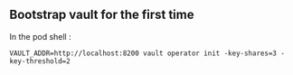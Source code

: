 ## Bootstrap vault for the first time

In the pod shell :
```
VAULT_ADDR=http://localhost:8200 vault operator init -key-shares=3 -key-threshold=2
```